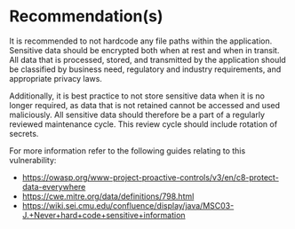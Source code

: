 # Recommendation(s)

It is recommended to not hardcode any file paths within the application. Sensitive data should be encrypted both when at rest and when in transit. All data that is processed, stored, and transmitted by the application should be classified by business need, regulatory and industry requirements, and appropriate privacy laws.

Additionally, it is best practice to not store sensitive data when it is no longer required, as data that is not retained cannot be accessed and used maliciously. All sensitive data should therefore be a part of a regularly reviewed maintenance cycle. This review cycle should include rotation of secrets.

For more information refer to the following guides relating to this vulnerability:

- <https://owasp.org/www-project-proactive-controls/v3/en/c8-protect-data-everywhere>
- <https://cwe.mitre.org/data/definitions/798.html>
- <https://wiki.sei.cmu.edu/confluence/display/java/MSC03-J.+Never+hard+code+sensitive+information>
